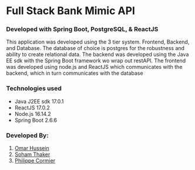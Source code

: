 # Full Stack Bank Mimic API

### Developed with Spring Boot, PostgreSQL, & ReactJS

This application was developed using the 3 tier system. Frontend, Backend, and Database.
The database of choice is postgres for the robustness and ability to create relational data.
The backend was developed using the Java EE sdk with the Spring Boot framework wo wrap out restAPI.
The frontend was developed using node.js and ReactJS which communicates with the backend, which in turn communicates with the database

### Technologies used
- Java J2EE sdk 17.0.1
- ReactJS 17.0.2
- Node.js 16.14.2
- Spring Boot 2.6.6

### Developed By:
1. [Omar Hussein](https://github.com/omalk98)
2. [Soham Thaker](https://github.com/sdthaker)
3. [Philippe Cormier](https://github.com/BigBrainWorld)
